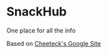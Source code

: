 # SnackHub
One place for all the info

Based on [Cheeteck's Google Site](https://sites.google.com/view/snackbag-stuff)
